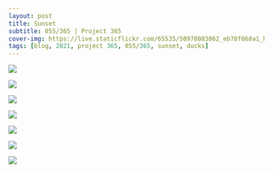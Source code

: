 ```yaml
---
layout: post
title: Sunset
subtitle: 055/365 | Project 365
cover-img: https://live.staticflickr.com/65535/50978083062_eb70f668a1_h.jpg
tags: [blog, 2021, project 365, 055/365, sunset, ducks]
---
```

<p class="post-img-wrap">
  <img src="https://live.staticflickr.com/65535/50978036852_759b8afe51_h.jpg">
</p>
<p class="post-img-wrap">
  <img src="https://live.staticflickr.com/65535/50978083062_eb70f668a1_h.jpg">
</p>
<p class="post-img-wrap">
  <img src="https://live.staticflickr.com/65535/50977960581_1cd6b6cd2a_h.jpg">
</p>
<p class="post-img-wrap">
  <img src="https://live.staticflickr.com/65535/50977935076_7b93ca41da_h.jpg">
</p>
<p class="post-img-wrap">
  <img src="https://live.staticflickr.com/65535/50978047897_60e2496595_h.jpg">
</p>
<p class="post-img-wrap">
  <img src="https://live.staticflickr.com/65535/50977929761_3790dcff98_h.jpg">
</p>
<p class="post-img-wrap">
  <img src="https://live.staticflickr.com/65535/50977924511_a2b2480efe_h.jpg">
</p>
